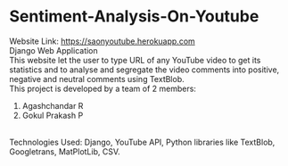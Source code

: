 # Sentiment-Analysis-On-Youtube
Website Link: https://saonyoutube.herokuapp.com<br>
Django Web Application<br>
This website let the user to type URL of any YouTube video to get its statistics and to analyse and segregate the video comments into positive, negative and neutral comments using TextBlob.<br>
This project is developed by a team of 2 members:<br>
1. Agashchandar R<br>
2. Gokul Prakash P<br>
<br>
Technologies Used: Django, YouTube API, Python libraries like TextBlob, Googletrans, MatPlotLib, CSV.
